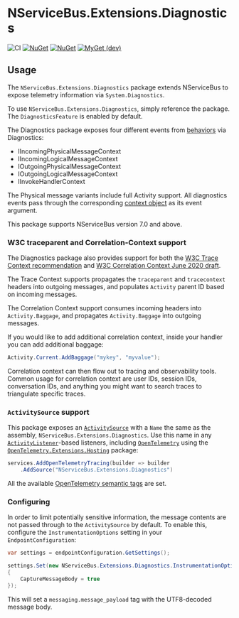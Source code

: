 # NServiceBus.Extensions.Diagnostics

![CI](https://github.com/jbogard/NServiceBus.Extensions.Diagnostics/workflows/CI/badge.svg)
[![NuGet](https://img.shields.io/nuget/dt/NServiceBus.Extensions.Diagnostics.svg)](https://www.nuget.org/packages/NServiceBus.Extensions.Diagnostics) 
[![NuGet](https://img.shields.io/nuget/vpre/NServiceBus.Extensions.Diagnostics.svg)](https://www.nuget.org/packages/NServiceBus.Extensions.Diagnostics)
[![MyGet (dev)](https://img.shields.io/myget/jbogard-ci/v/NServiceBus.Extensions.Diagnostics.svg)](https://myget.org/gallery/jbogard-ci)

## Usage

The `NServiceBus.Extensions.Diagnostics` package extends NServiceBus to expose telemetry information via `System.Diagnostics`.

To use `NServiceBus.Extensions.Diagnostics`, simply reference the package. The `DiagnosticsFeature` is enabled by default.

The Diagnostics package exposes four different events from [behaviors](https://docs.particular.net/nservicebus/pipeline/manipulate-with-behaviors) via Diagnostics:

 - IIncomingPhysicalMessageContext
 - IIncomingLogicalMessageContext
 - IOutgoingPhysicalMessageContext
 - IOutgoingLogicalMessageContext
 - IInvokeHandlerContext
 
The Physical message variants include full Activity support. All diagnostics events pass through the corresponding [context object](https://docs.particular.net/nservicebus/pipeline/steps-stages-connectors) as its event argument.
 
This package supports NServiceBus version 7.0 and above.

### W3C traceparent and Correlation-Context support

The Diagnostics package also provides support for both the [W3C Trace Context recommendation](https://www.w3.org/TR/trace-context/) and [W3C Correlation Context June 2020 draft](https://w3c.github.io/correlation-context/).

The Trace Context supports propagates the `traceparent` and `tracecontext` headers into outgoing messages, and populates `Activity` parent ID based on incoming messages.

The Correlation Context support consumes incoming headers into `Activity.Baggage`, and propagates `Activity.Baggage` into outgoing messages.

If you would like to add additional correlation context, inside your handler you can add additional baggage:

```csharp
Activity.Current.AddBaggage("mykey", "myvalue");
```

Correlation context can then flow out to tracing and observability tools. Common usage for correlation context are user IDs, session IDs, conversation IDs, and anything you might want to search traces to triangulate specific traces.

### `ActivitySource` support

This package exposes an [`ActivitySource`](https://docs.microsoft.com/en-us/dotnet/api/system.diagnostics.activitysource?view=net-5.0) with a `Name` the same as the assembly, `NServiceBus.Extensions.Diagnostics`. Use this name in any [`ActivityListener`](https://docs.microsoft.com/en-us/dotnet/api/system.diagnostics.activitylistener?view=net-5.0)-based listeners, including [`OpenTelemetry`](https://opentelemetry.io/) using the [`OpenTelemetry.Extensions.Hosting`](https://www.nuget.org/packages/OpenTelemetry.Extensions.Hosting/) package:

```csharp
services.AddOpenTelemetryTracing(builder => builder
    .AddSource("NServiceBus.Extensions.Diagnostics")
```

All the available [OpenTelemetry semantic tags](https://github.com/open-telemetry/opentelemetry-specification/blob/master/specification/trace/semantic_conventions/messaging.md) are set.

### Configuring

In order to limit potentially sensitive information, the message contents are not passed through to the `ActivitySource` by default. To enable this, configure the `InstrumentationOptions` setting in your `EndpointConfiguration`:

```csharp
var settings = endpointConfiguration.GetSettings();

settings.Set(new NServiceBus.Extensions.Diagnostics.InstrumentationOptions
{
    CaptureMessageBody = true
});
```

This will set a `messaging.message_payload` tag with the UTF8-decoded message body.
